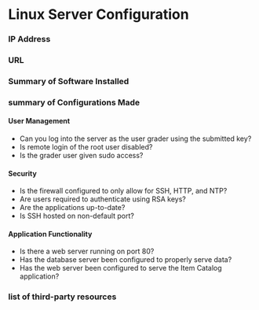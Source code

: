 
# Linux Server Configuration

### IP Address


### URL


### Summary of Software Installed


### summary of Configurations Made


#### User Management
- Can you log into the server as the user grader using the submitted key?
- Is remote login of the root user disabled?
- Is the grader user given sudo access?

#### Security
- Is the firewall configured to only allow for SSH, HTTP, and NTP?
- Are users required to authenticate using RSA keys?
- Are the applications up-to-date?
- Is SSH hosted on non-default port?

#### Application Functionality
- Is there a web server running on port 80?
- Has the database server been configured to properly serve data?
- Has the web server been configured to serve the Item Catalog application?


### list of third-party resources
